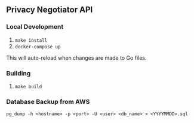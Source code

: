 ## Privacy Negotiator API

### Local Development

1. `make install`
2. `docker-compose up`

This will auto-reload when changes are made to Go files.

### Building

1. `make build`


### Database Backup from AWS

```
pg_dump -h <hostname> -p <port> -U <user> <db_name> > <YYYYMMDD>.sql
```
